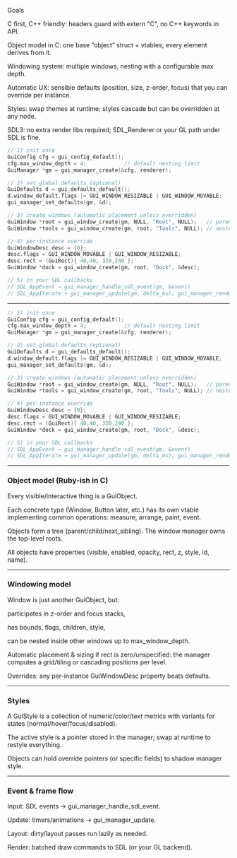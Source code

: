 Goals

C first, C++ friendly: headers guard with extern "C", no C++ keywords in API.

Object model in C: one base “object” struct + vtables; every element derives from it.

Windowing system: multiple windows, nesting with a configurable max depth.

Automatic UX: sensible defaults (position, size, z-order, focus) that you can override per instance.

Styles: swap themes at runtime; styles cascade but can be overridden at any node.

SDL3: no extra render libs required; SDL_Renderer or your GL path under SDL is fine.

```c
// 1) init once
GuiConfig cfg = gui_config_default();
cfg.max_window_depth = 4;            // default nesting limit
GuiManager *gm = gui_manager_create(&cfg, renderer);

// 2) set global defaults (optional)
GuiDefaults d = gui_defaults_default();
d.window_default.flags |= GUI_WINDOW_RESIZABLE | GUI_WINDOW_MOVABLE;
gui_manager_set_defaults(gm, &d);

// 3) create windows (automatic placement unless overridden)
GuiWindow *root = gui_window_create(gm, NULL, "Root", NULL);   // parent=NULL → top-level
GuiWindow *tools = gui_window_create(gm, root, "Tools", NULL); // nested

// 4) per-instance override
GuiWindowDesc desc = {0};
desc.flags = GUI_WINDOW_MOVABLE | GUI_WINDOW_RESIZABLE;
desc.rect = (GuiRect){ 40,40, 320,240 };
GuiWindow *dock = gui_window_create(gm, root, "Dock", &desc);

// 5) in your SDL callbacks
// SDL_AppEvent → gui_manager_handle_sdl_event(gm, &event)
// SDL_AppIterate → gui_manager_update(gm, delta_ms); gui_manager_render(gm);

```

---

```c
// 1) init once
GuiConfig cfg = gui_config_default();
cfg.max_window_depth = 4;            // default nesting limit
GuiManager *gm = gui_manager_create(&cfg, renderer);

// 2) set global defaults (optional)
GuiDefaults d = gui_defaults_default();
d.window_default.flags |= GUI_WINDOW_RESIZABLE | GUI_WINDOW_MOVABLE;
gui_manager_set_defaults(gm, &d);

// 3) create windows (automatic placement unless overridden)
GuiWindow *root = gui_window_create(gm, NULL, "Root", NULL);   // parent=NULL → top-level
GuiWindow *tools = gui_window_create(gm, root, "Tools", NULL); // nested

// 4) per-instance override
GuiWindowDesc desc = {0};
desc.flags = GUI_WINDOW_MOVABLE | GUI_WINDOW_RESIZABLE;
desc.rect = (GuiRect){ 40,40, 320,240 };
GuiWindow *dock = gui_window_create(gm, root, "Dock", &desc);

// 5) in your SDL callbacks
// SDL_AppEvent → gui_manager_handle_sdl_event(gm, &event)
// SDL_AppIterate → gui_manager_update(gm, delta_ms); gui_manager_render(gm);
```
---

### Object model (Ruby-ish in C)

Every visible/interactive thing is a GuiObject.

Each concrete type (Window, Button later, etc.) has its own vtable implementing common operations: measure, arrange, paint, event.

Objects form a tree (parent/child/next_sibling). The window manager owns the top-level roots.

All objects have properties (visible, enabled, opacity, rect, z, style, id, name).

---

### Windowing model

Window is just another GuiObject, but:

participates in z-order and focus stacks,

has bounds, flags, children, style,

can be nested inside other windows up to max_window_depth.

Automatic placement & sizing if rect is zero/unspecified: the manager computes a grid/tiling or cascading positions per level.

Overrides: any per-instance GuiWindowDesc property beats defaults.

---

### Styles

A GuiStyle is a collection of numeric/color/text metrics with variants for states (normal/hover/focus/disabled).

The active style is a pointer stored in the manager; swap at runtime to restyle everything.

Objects can hold override pointers (or specific fields) to shadow manager style.

---

### Event & frame flow

Input: SDL events → gui_manager_handle_sdl_event.

Update: timers/animations → gui_manager_update.

Layout: dirty/layout passes run lazily as needed.

Render: batched draw commands to SDL (or your GL backend).

